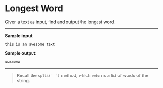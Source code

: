 # Longest Word

Given a text as input, find and output the longest word.

---

**Sample input**: 
```
this is an awesome text
```

**Sample output**: 
```
awesome
```

---

>Recall the `split(' ')` method, which returns a list of words of the string.